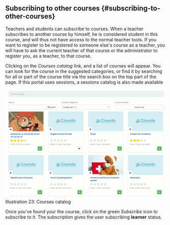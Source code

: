 ## Subscribing to other courses {#subscribing-to-other-courses}

Teachers and students can subscribe to courses. When a teacher subscribes to another course by himself, he is considered student in this course, and will thus not have access to the normal teacher tools. If you want to register to be registered to someone else&#039;s course as a teacher, you will have to ask the current teacher of that course or the administrator to register you, as a teacher, to that course.

Clicking on the _Courses catalog_ link, and a list of courses will appear. You can look for the course in the suggested categories, or find it by searching for all or part of the course title via the search box on the top part of the page. If this portal uses sessions, a sessions catalog is also made available

![](../assets/images21.png)Illustration 23: Courses catalog

Once you’ve found your the course, click on the green _Subscribe_ icon to subscribe to it. The subscription gives the user subscribing **learner** status.